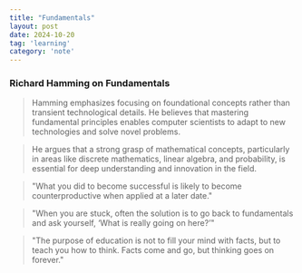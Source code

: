 ```yaml
---
title: "Fundamentals"
layout: post
date: 2024-10-20
tag: 'learning'
category: 'note'
---
```


### Richard Hamming on Fundamentals

> Hamming emphasizes focusing on foundational concepts rather than transient
> technological details. He believes that mastering fundamental principles
> enables computer scientists to adapt to new technologies and solve novel
> problems.

> He argues that a strong grasp of mathematical concepts, particularly in areas
> like discrete mathematics, linear algebra, and probability, is essential for
> deep understanding and innovation in the field.

> "What you did to become successful is likely to become counterproductive when
> applied at a later date."

> "When you are stuck, often the solution is to go back to fundamentals and ask yourself, ‘What is really going on here?’"

> "The purpose of education is not to fill your mind with facts, but to teach you how to think. Facts come and go, but thinking goes on forever."





